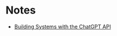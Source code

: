 # Notes

- [Building Systems with the ChatGPT API](https://github.com/JakubMrozek/notes/blob/main/building-systems-with-the-ChatGPT-API.md)
